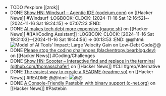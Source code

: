 - TODO #explore [[zrok]]
- DONE [Show HN: Windsurf – Agentic IDE (codeium.com)](https://news.ycombinator.com/item?id=42127882) on [[Hacker News]] #Windsurf
  :LOGBOOK:
  CLOCK: [2024-11-16 Sat 12:16:52]--[2024-11-16 Sat 19:24:15] =>  07:07:23
  :END:
- DONE [AI makes tech debt more expensive (gauge.sh)](https://news.ycombinator.com/item?id=42137527) on [[Hacker News]] #[[AI/Coding Assistant]]
  :LOGBOOK:
  CLOCK: [2024-11-16 Sat 19:31:03]--[2024-11-16 Sat 19:44:56] =>  00:13:53
  :END:
  @@html: <img src="https://cdn.prod.website-files.com/665a5f120c4c63df1944d627/673529427e9a3f24440903f2_673529288758869858b0a9d2_Screenshot%2520from%25202024-11-13%252014-32-42.png" alt="Model of AI Tools' Impact; Large Velocity Gain on Low-Debt Code" class="article-cover"/>@@
- DONE [Please stop the coding challenges (blackentropy.bearblog.dev)](https://news.ycombinator.com/item?id=42147790) on [[Hacker News]] #Coding/Challenges
- DONE [Show HN: Scooter – Interactive find and replace in the terminal (github.com/thomasschafer)](https://news.ycombinator.com/item?id=42148543) on [[Hacker News]] #CLI #grep/Alternative
- DONE [The easiest way to create a README (readme.so)](https://news.ycombinator.com/item?id=42157001) on [[Hacker News]] #README
  @@html: <img src="https://readme.so/_next/image?url=%2Fscreenshot.png&w=3840&q=75" class="article-cover" />@@
- DONE [A Console-Friendly Pastebin with binary support (c-net.org)](https://news.ycombinator.com/item?id=41899245) on [[Hacker News]] #Pastebin